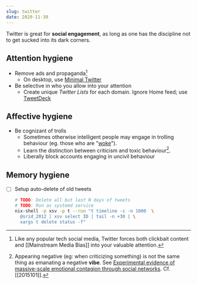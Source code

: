 ```yaml
---
slug: twitter
date: 2020-11-30
---
```


Twitter is great for **social engagement**, as long as one has the discipline not to get sucked into its dark corners.

## Attention hygiene

- Remove ads and propaganda[^clickbait]
  - On desktop, use [Minimal Twitter](https://github.com/thomaswang/minimal-twitter)
- Be selective in who you allow into your attention
  - Create unique *Twitter Lists* for each domain. Ignore Home feed; use [TweetDeck]

[TweetDeck]: https://tweetdeck.twitter.com/

## Affective hygiene

- Be cognizant of trolls 
  - Sometimes otherwise intelligent people may engage in trolling behaviour (eg. those who are "[woke](https://newdiscourses.com/tftw-woke-wokeness/)").
  - Learn the distinction between criticism and toxic behaviour[^vibe].
  - Liberally block accounts engaging in uncivil behaviour

[^vibe]: Appearing negative (eg: when criticizing something) is not the same thing as emanating a negative **vibe**. See [Experimental evidence of massive-scale emotional contagion through social networks](https://www.pnas.org/content/111/24/8788). Cf. [[2015101]]. 

## Memory hygiene

- [ ] Setup auto-delete of old tweets
  ```bash
  # TODO: Delete all but last N days of tweets
  # TODO: Run as systemd service
  nix-shell -p xsv -p t --run "t timeline -c -n 1000  \
    @srid_2012 | xsv select ID | tail -n +30 | \
    xargs t delete status -f"
  ```

[^clickbait]: Like any popular tech social media, Twitter forces both clickbait content and [[Mainstream Media Bias]] into your valuable attention.
